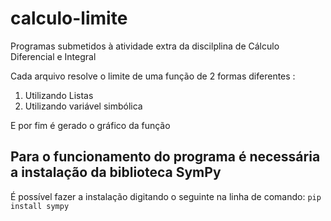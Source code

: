 # calculo-limite
Programas submetidos à atividade extra da discilplina de Cálculo Diferencial e Integral

Cada arquivo resolve o limite de uma função de 2 formas diferentes :
1. Utilizando Listas
2. Utilizando variável simbólica

E por fim é gerado o gráfico da função

## Para o funcionamento do programa é necessária a instalação da biblioteca SymPy

É possível fazer a instalação digitando o seguinte na linha de comando:
`pip install sympy`
